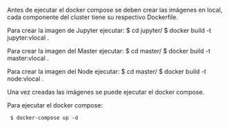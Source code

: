 Antes de ejecutar el docker compose se deben crear las imágenes en local, cada componente del cluster tiene su respectivo Dockerfile.

Para crear la imagen de Jupyter ejecutar:
     $ cd jupyter/
     $ docker build -t jupyter:vlocal .

Para crear la imagen del Master ejecutar:
     $ cd master/
     $ docker build -t master:vlocal .

Para crear la imagen del Node ejecutar:
     $ cd master/
     $ docker build -t node:vlocal .

Una vez creadas las imágenes se puede ejecutar el docker compose.

Para ejecutar el docker compose:

     $ docker-compose up -d

